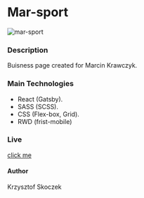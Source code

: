 # Mar-sport
![mar-sport](https://user-images.githubusercontent.com/47790273/105728046-fe52be00-5f2b-11eb-99e8-d138fbd08d94.png)

### Description
Buisness page created for Marcin Krawczyk.

### Main Technologies 
- React (Gatsby).
- SASS (SCSS).
- CSS (Flex-box, Grid).
- RWD (frist-mobile) 

### Live
[click me](https://mar-sport.netlify.app/)

#### Author
Krzysztof Skoczek
